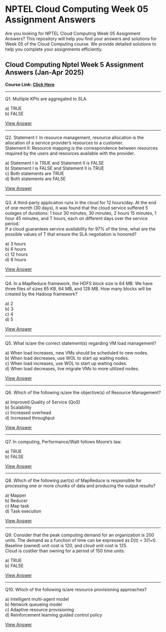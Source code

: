 # NPTEL Cloud Computing Week 05 Assignment Answers

Are you looking for NPTEL Cloud Computing Week 05 Assignment Answers? This repository will help you find your answers and solutions for Week 05 of the Cloud Computing course. We provide detailed solutions to help you complete your assignments efficiently.

## Cloud Computing Nptel Week 5 Assignment Answers (Jan-Apr 2025)

**Course Link: [**Click Here**](https://onlinecourses.nptel.ac.in/noc25_cs11/preview)**

***

Q1. Multiple KPIs are aggregated to SLA.

a) TRUE\
b) FALSE

[View Answer](https://my.progiez.com/courses/cloud-computing-nptel-assignment-answers/)

***

Q2. Statement I: In resource management, resource allocation is the allocation of a service provider’s resources to a customer.\
Statement II: Resource mapping is the correspondence between resources required by the users and resources available with the provider.

a) Statement I is TRUE and Statement II is FALSE\
b) Statement I is FALSE and Statement II is TRUE\
c) Both statements are TRUE\
d) Both statements are FALSE

[View Answer](https://my.progiez.com/courses/cloud-computing-nptel-assignment-answers/)

***

Q3. A third-party application runs in the cloud for 12 hours/day. At the end of one month (30 days), it was found that the cloud service suffered 5 outages of durations: 1 hour 30 minutes, 30 minutes, 2 hours 15 minutes, 1 hour 45 minutes, and T hours, each on different days over the service period.\
If a cloud guarantees service availability for 97% of the time, what are the possible values of T that ensure the SLA negotiation is honored?

a) 3 hours\
b) 6 hours\
c) 12 hours\
d) 8 hours

[View Answer](https://my.progiez.com/courses/cloud-computing-nptel-assignment-answers/)

***

Q4. In a MapReduce framework, the HDFS block size is 64 MB. We have three files of sizes 65 KB, 64 MB, and 128 MB. How many blocks will be created by the Hadoop framework?

a) 2\
b) 3\
c) 4\
d) 5

[View Answer](https://my.progiez.com/courses/cloud-computing-nptel-assignment-answers/)

***

Q5. What is/are the correct statement(s) regarding VM load management?

a) When load increases, new VMs should be scheduled to new nodes.\
b) When load decreases, use WOL to start up waiting nodes.\
c) When load increases, use WOL to start up waiting nodes.\
d) When load decreases, live migrate VMs to more utilized nodes.

[View Answer](https://my.progiez.com/courses/cloud-computing-nptel-assignment-answers/)

***

Q6. Which of the following is/are the objective(s) of Resource Management?

a) Improved Quality of Service (QoS)\
b) Scalability\
c) Increased overhead\
d) Increased throughput

[View Answer](https://my.progiez.com/courses/cloud-computing-nptel-assignment-answers/)

***

Q7. In computing, Performance/Watt follows Moore’s law.

a) TRUE\
b) FALSE

[View Answer](https://my.progiez.com/courses/cloud-computing-nptel-assignment-answers/)

***

Q8. Which of the following part(s) of MapReduce is responsible for processing one or more chunks of data and producing the output results?

a) Mapper\
b) Reducer\
c) Map task\
d) Task execution

[View Answer](https://my.progiez.com/courses/cloud-computing-nptel-assignment-answers/)

***

Q9. Consider that the peak computing demand for an organization is 200 units. The demand as a function of time can be expressed as D(t) = 3(1+t).\
Baseline (owned) unit cost is 120, and cloud unit cost is 125.\
Cloud is costlier than owning for a period of 150 time units.

a) TRUE\
b) FALSE

[View Answer](https://my.progiez.com/courses/cloud-computing-nptel-assignment-answers/)

***

Q10. Which of the following is/are resource provisioning approaches?

a) Intelligent multi-agent model\
b) Network queueing model\
c) Adaptive resource provisioning\
d) Reinforcement learning guided control policy

[View Answer](https://my.progiez.com/courses/cloud-computing-nptel-assignment-answers/)

